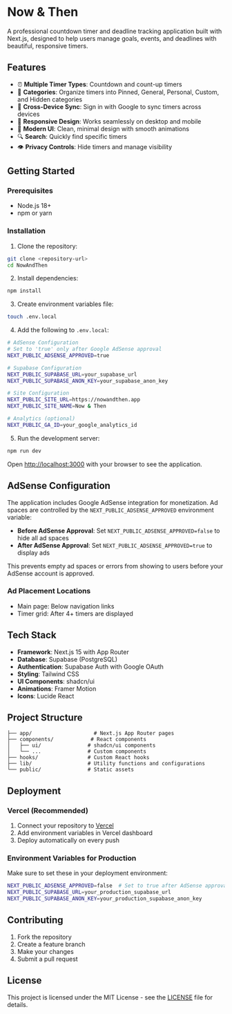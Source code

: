 # Now & Then

A professional countdown timer and deadline tracking application built with Next.js, designed to help users manage goals, events, and deadlines with beautiful, responsive timers.

## Features

- ⏰ **Multiple Timer Types**: Countdown and count-up timers
- 📌 **Categories**: Organize timers into Pinned, General, Personal, Custom, and Hidden categories
- 🔄 **Cross-Device Sync**: Sign in with Google to sync timers across devices
- 📱 **Responsive Design**: Works seamlessly on desktop and mobile
- 🎨 **Modern UI**: Clean, minimal design with smooth animations
- 🔍 **Search**: Quickly find specific timers
- 👁️ **Privacy Controls**: Hide timers and manage visibility

## Getting Started

### Prerequisites

- Node.js 18+ 
- npm or yarn

### Installation

1. Clone the repository:
```bash
git clone <repository-url>
cd NowAndThen
```

2. Install dependencies:
```bash
npm install
```

3. Create environment variables file:
```bash
touch .env.local
```

4. Add the following to `.env.local`:
```bash
# AdSense Configuration
# Set to 'true' only after Google AdSense approval
NEXT_PUBLIC_ADSENSE_APPROVED=true

# Supabase Configuration
NEXT_PUBLIC_SUPABASE_URL=your_supabase_url
NEXT_PUBLIC_SUPABASE_ANON_KEY=your_supabase_anon_key

# Site Configuration
NEXT_PUBLIC_SITE_URL=https://nowandthen.app
NEXT_PUBLIC_SITE_NAME=Now & Then

# Analytics (optional)
NEXT_PUBLIC_GA_ID=your_google_analytics_id
```

5. Run the development server:
```bash
npm run dev
```

Open [http://localhost:3000](http://localhost:3000) with your browser to see the application.

## AdSense Configuration

The application includes Google AdSense integration for monetization. Ad spaces are controlled by the `NEXT_PUBLIC_ADSENSE_APPROVED` environment variable:

- **Before AdSense Approval**: Set `NEXT_PUBLIC_ADSENSE_APPROVED=false` to hide all ad spaces
- **After AdSense Approval**: Set `NEXT_PUBLIC_ADSENSE_APPROVED=true` to display ads

This prevents empty ad spaces or errors from showing to users before your AdSense account is approved.

### Ad Placement Locations

- Main page: Below navigation links
- Timer grid: After 4+ timers are displayed

## Tech Stack

- **Framework**: Next.js 15 with App Router
- **Database**: Supabase (PostgreSQL)
- **Authentication**: Supabase Auth with Google OAuth
- **Styling**: Tailwind CSS
- **UI Components**: shadcn/ui
- **Animations**: Framer Motion
- **Icons**: Lucide React

## Project Structure

```
├── app/                    # Next.js App Router pages
├── components/            # React components
│   ├── ui/               # shadcn/ui components
│   └── ...               # Custom components
├── hooks/                # Custom React hooks
├── lib/                  # Utility functions and configurations
└── public/               # Static assets
```

## Deployment

### Vercel (Recommended)

1. Connect your repository to [Vercel](https://vercel.com)
2. Add environment variables in Vercel dashboard
3. Deploy automatically on every push

### Environment Variables for Production

Make sure to set these in your deployment environment:

```bash
NEXT_PUBLIC_ADSENSE_APPROVED=false  # Set to true after AdSense approval
NEXT_PUBLIC_SUPABASE_URL=your_production_supabase_url
NEXT_PUBLIC_SUPABASE_ANON_KEY=your_production_supabase_anon_key
```

## Contributing

1. Fork the repository
2. Create a feature branch
3. Make your changes
4. Submit a pull request

## License

This project is licensed under the MIT License - see the [LICENSE](LICENSE) file for details.
